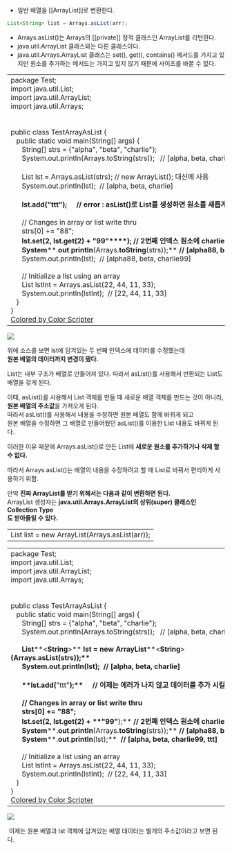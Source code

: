 - 일반 배열을 [[ArrayList]]로 변환한다.  

```java
List<String> list = Arrays.asList(arr);
```

- Arrays.asList()는 Arrays의 [[private]] 정적 클래스인 ArrayList를 리턴한다. 
- java.util.ArrayList 클래스와는 다른 클래스이다.
- java.util.Arrays.ArrayList 클래스는 set(), get(), contains() 메서드를 가지고 있지만 원소를 추가하는 메서드는 가지고 있지 않기 때문에 사이즈를 바꿀 수 없다.

|   |
|---|
|package Test;  <br>import java.util.List;  <br>import java.util.ArrayList;  <br>import java.util.Arrays;  <br>   <br>   <br>public class TestArrayAsList {  <br>   public static void main(String[] args) {  <br>      String[] strs = {"alpha", "beta", "charlie"};  <br>      System.out.println(Arrays.toString(strs));   // [alpha, beta, charlie]  <br>   <br>      List<String> lst = Arrays.asList(strs); // new ArrayList<String>(); 대신에 사용  <br>      System.out.println(lst);  // [alpha, beta, charlie]  <br>   <br>      **lst.****add****(****"ttt"****);**     **// error : asList()로 List를 생성하면 원소를 새롭게 추가할 수 없음**  <br>   <br>      // Changes in array or list write thru  <br>      strs[0] += "88";  <br>      **lst.set(****2****, lst.get(****2****)** **+** **"99"****);** **// 2번째 인덱스 원소에 charlie99 넣음**  <br>      **System****.****out****.****println****(Arrays.****toString****(strs));** **// [alpha88, beta, charlie99**]  <br>      System.out.println(lst);  // [alpha88, beta, charlie99]  <br>   <br>      // Initialize a list using an array  <br>      List<Integer> lstInt = Arrays.asList(22, 44, 11, 33);  <br>      System.out.println(lstInt);  // [22, 44, 11, 33]  <br>   }  <br>}  <br>[Colored by Color Scripter](http://colorscripter.com/info#e)|

![](https://mblogthumb-phinf.pstatic.net/MjAxNzExMTVfMTky/MDAxNTEwNjcyMzQyNjMx.erEU2bX1K_Y6OgcPYQdL1a74G72Tye52CQL2k3jHC_og.8mwDn8Tgy60yn4V7KM_X4hWcb4bzrOe4LJfYNUXPP7kg.PNG.roropoly1/image.png?type=w800)

  
위에 소스를 보면 lst에 담겨있는 두 번째 인덱스에 데이터를 수정했는데  
**원본 배열의 데이터까지 변경이 됐다.**  
  
List는 내부 구조가 배열로 만들어져 있다. 따라서 asList()를 사용해서 반환되는 List도  
배열을 갖게 된다.  
  
이때, asList()를 사용해서 List 객체를 만들 때 새로운 배열 객체를 만드는 것이 아니라,  
**원본 배열의 주소값**을 가져오게 된다.  
따라서 asList()를 사용해서 내용을 수정하면 원본 배열도 함께 바뀌게 되고  
원본 배열을 수정하면 그 배열로 만들어뒀던 asList()를 이용한 List 내용도 바뀌게 된다.  
  
이러한 이유 때문에 Arrays.asList()로 만든 List에 **새로운 원소를 추가하거나 삭제 할 수 없다.**  
  
따라서 Arrays.asList()는 배열의 내용을 수정하려고 할 때 List로 바꿔서 편리하게 사용하기 위함.  
  
  
만약 **진짜 ArrayList를 받기 위해서는 다음과 같이 변환하면 된다.**  
ArrayList 생성자는 **java.util.Arrays.ArrayList의 상위(super) 클래스인 Collection Type  
도 받아들일 수 있다.**

|   |
|---|
|List<String> list = new ArrayList<String>(Arrays.asList(arr));|

|   |
|---|
|package Test;  <br>import java.util.List;  <br>import java.util.ArrayList;  <br>import java.util.Arrays;  <br>   <br>   <br>public class TestArrayAsList {  <br>   public static void main(String[] args) {  <br>      String[] strs = {"alpha", "beta", "charlie"};  <br>      System.out.println(Arrays.toString(strs));   // [alpha, beta, charlie]  <br>   <br>      **List****<****String****>** **lst** **=** **new** **ArrayList****<****String****>****(Arrays.asList(strs));**   <br>      System.out.println(lst);  // [alpha, beta, charlie]  <br>   <br>      **lst.****add****(****"ttt"****);**     **// 이제는 에러가 나지 않고 데이터를 추가 시킬 수 있다.**  <br>   <br>      // Changes in array or list write thru  <br>      strs[0] += "88";  <br>      **lst.set(****2****, lst.get(****2****)** **+** **"99"****);** **// 2번째 인덱스 원소에 charlie99 넣음**  <br>      **System****.****out****.****println****(Arrays.****toString****(strs));** **// [alpha88, beta, charlie]**  <br>      **System****.****out****.****println****(lst);**  **// [alpha, beta, charlie99, ttt]**  <br>   <br>      // Initialize a list using an array  <br>      List<Integer> lstInt = Arrays.asList(22, 44, 11, 33);  <br>      System.out.println(lstInt);  // [22, 44, 11, 33]  <br>   }  <br>}  <br>[Colored by Color Scripter](http://colorscripter.com/info#e)|

![](https://mblogthumb-phinf.pstatic.net/MjAxNzExMTVfNDYg/MDAxNTEwNjcyNjM0NDg0.-Q-Pmib7MEgYa1sNQ-PkIYFJ-7-z2-D4l2BcmCA8ScYg.r72XeY_Dk1p32rzM_Ed9Ksqb2cXWP_PTQPfrzZdL2CMg.PNG.roropoly1/2017-11-15_00%3B11%3B21.PNG?type=w800)

 이제는 원본 배열과 lst 객체에 담겨있는 배열 데이터는 별개의 주소값이라고 보면 된다.